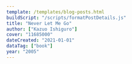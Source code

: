 ```yaml
---
template: /templates/blog-posts.html
buildScript: "/scripts/formatPostDetails.js"
title: "Never Let Me Go"
author: ["Kazuo Ishiguro"]
cover: "11685000"
dateCreated: "2021-01-01"
dataTag: ["book"]
year: "2005"
---
```

